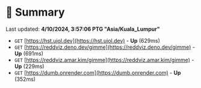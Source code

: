 # 📖 Summary
Last updated: **4/10/2024, 3:57:06 PTG "Asia/Kuala_Lumpur"**

- `GET` [https://hst.ujol.dev](https://hst.ujol.dev) - **Up** (629ms)
- `GET` [https://reddviz.deno.dev/gimme](https://reddviz.deno.dev/gimme) - **Up** (691ms)
- `GET` [https://reddviz.amar.kim/gimme](https://reddviz.amar.kim/gimme) - **Up** (229ms)
- `GET` [https://dumb.onrender.com](https://dumb.onrender.com) - **Up** (352ms)
